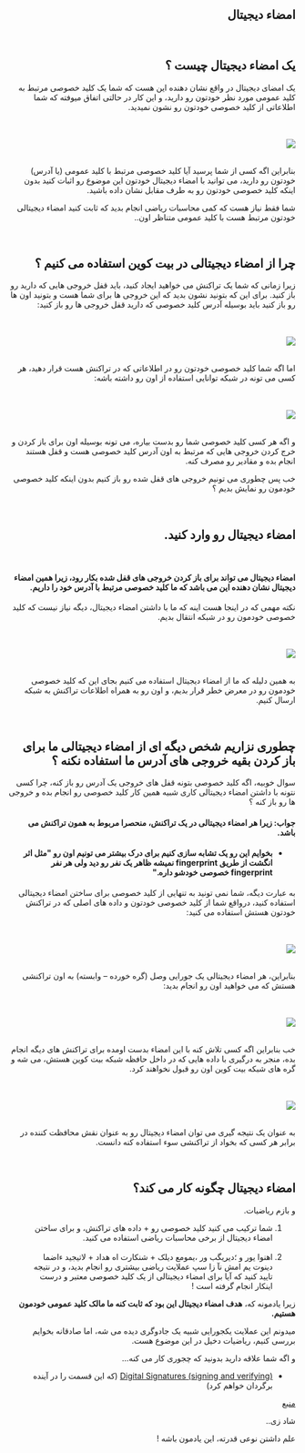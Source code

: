 
<div dir="rtl">
    <h2>امضاء دیجیتال</h2>
    <br>
    <h2>یک امضاء دیجیتال چیست ؟</h2>
    <p>یک امضای دیجیتال در واقع نشان دهنده این هست که شما یک کلید خصوصی مرتبط به کلید عمومی مورد نظر خودتون رو دارید، و این کار در حالتی اتفاق میوفته که شما اطلاعاتی از کلید خصوصی خودتون رو نشون نمیدید.</p>
    <br><br><img src="https://learnmeabitcoin.com/beginners/images/digital_signatures/png/01-digital-signature-usage.png"><br>
    <br>
    <p>
        بنابراین اگه کسی از شما پرسید آیا کلید خصوصی مرتبط با کلید عمومی (یا آدرس) خودتون رو دارید، می توانید با امضاء دیجیتال خودتون این موضوع رو اثبات کنید بدون اینکه کلید خصوصی خودتون رو به طرف مقابل نشان داده باشید.
    </p>
    <p>شما فقط نیاز هست که کمی محاسبات ریاضی انجام بدید که ثابت کنید امضاء دیجیتالی خودتون مرتبط هست با کلید عمومی متناظر اون..</p>
    <br>
    <h2>
        چرا از امضاء دیجیتالی در بیت کوین استفاده می کنیم ؟
    </h2>
    <p>زیرا زمانی که شما یک تراکنش می خواهید ایجاد کنید، باید قفل خروجی هایی که دارید رو باز کنید. برای این که بتونید نشون بدید که این خروجی ها برای شما هست و بتونید اون ها رو باز کنید باید بوسیله آدرس کلید خصوصی که دارید قفل خروجی ها رو باز کنید:</p>
    <br><br><img src="https://learnmeabitcoin.com/beginners/images/digital_signatures/png/02-transaction-data.png"><br><br>
    <p>اما اگه شما کلید خصوصی خودتون رو در اطلاعاتی که در تراکنش هست قرار دهید، هر کسی می تونه در شبکه توانایی استفاده از اون رو داشته باشه:</p>
    <br><br>
    <img src="https://learnmeabitcoin.com/beginners/images/digital_signatures/png/02-transaction-data-privkey.png">
    <br><br>
    <p>و اگه هر کسی کلید خصوصی شما رو بدست بیاره، می تونه بوسیله اون برای باز کردن و خرج کردن خروجی هایی که مرتبط به اون آدرس کلید خصوصی هست و قفل هستند انجام بده و مقادیر رو مصرف کنه.</p>
    <p>خب پس چطوری می تونیم خروجی های قفل شده رو باز کنیم بدون اینکه کلید خصوصی خودمون رو نمایش بدیم ؟</p>
    <br>
    <h2>امضاء دیجیتال رو وارد کنید.</h2>
    <br>
    <h4>امضاء دیجیتال می تواند برای باز کردن خروجی های قفل شده بکار رود، زیرا همین امضاء دیجیتال نشان دهنده این می باشد که ما کلید خصوصی مرتبط با آدرس خود را داریم.</h4>
    <p>نکته مهمی که در اینجا هست اینه که ما با داشتن امضاء دیجیتال، دیگه نیاز نیست که کلید خصوصی خودمون رو در شبکه انتقال بدیم.</p>
    <br><br>
    <img src="https://learnmeabitcoin.com/beginners/images/digital_signatures/png/02-transaction-data-digsig.png">
    <br><br>
    <p>به همین دلیله که ما از امضاء دیجیتال استفاده می کنیم بجای این که کلید خصوصی خودمون رو در معرض خطر قرار بدیم، و اون رو به همراه اطلاعات تراکنش به شبکه ارسال کنیم.</p>
    <br>
    <h2>چطوری نزاریم شخص دیگه ای از امضاء دیجیتالی ما برای باز کردن بقیه خروجی های آدرس ما استفاده نکنه ؟</h2>
    <p>سوال خوبیه، اگه کلید خصوصی بتونه قفل های خروجی یک آدرس رو باز کنه، چرا کسی نتونه با داشتن امضاء دیجیتالی کاری شبیه همین کار کلید خصوصی رو انجام بده و خروجی ها رو باز کنه ؟</p>
    <h4>جواب: زیرا هر امضاء دیجیتالی در یک تراکنش، منحصرا مربوط به همون تراکنش می باشد.</h4>
    <ul>
        <li>
            <h4>بخوایم این رو یک تشابه سازی کنیم برای درک بیشتر می تونیم اون رو "مثل اثر انگشت از طریق fingerprint نمیشه ظاهر یک نفر رو دید ولی هر نفر fingerprint خصوصی خودشو داره."
            </h4>
        </li>
    </ul>
    <p>به عبارت دیگه، شما نمی تونید به تنهایی از کلید خصوصی برای ساختن امضاء دیجیتالی استفاده کنید، درواقع شما از کلید خصوصی خودتون و داده های اصلی که در تراکنش خودتون هستش استفاده می کنید:</p>
    <br><br><img src="https://learnmeabitcoin.com/beginners/images/digital_signatures/png/03-digital-signature-components.png">
    <br><br>
    <p>بنابراین، هر امضاء دیجیتالی یک جورایی وصل (گره خورده – وابسته) به اون تراکنشی هستش که می خواهید اون رو انجام بدید:</p>
    <br><br><img src="https://learnmeabitcoin.com/beginners/images/digital_signatures/png/03-digital-signature-environment.png"><br><br>
    <p>خب بنابراین اگه کسی تلاش کنه با این امضاء بدست اومده برای تراکنش های دیگه انجام بده، منجر به درگیری با داده هایی که در داخل حافظه شبکه بیت کوین هستش، می شه و گره های شبکه بیت کوین اون رو قبول نخواهند کرد.</p>
    <br><br><img src="https://learnmeabitcoin.com/beginners/images/digital_signatures/png/03-digital-signature-environment-different.png"><br><br>
    <p>به عنوان یک نتیجه گیری می توان امضاء دیجیتال رو به عنوان نقش محافظت کننده در برابر هر کسی که بخواد از تراکنشی سوء استفاده کنه دانست.</p>
    <br>
    <h2>امضاء دیجیتال چگونه کار می کند؟</h2>
    <p>و بازم ریاضیات.</p>
    <ol>
        <li>شما ترکیب می کنید کلید خصوصی رو + داده های تراکنش، و برای ساختن امضاء دیجیتال از برخی محاسبات ریاضی استفاده می کنید.</li><br>
        <li>اهنوا یور و ؛دیریگب ور ،یمومع دیلک + شنکارت اه هداد + لاتیجید ءاضما دینوت یم امش نآ زا سپ عملایت ریاضی بیشتری رو انجام بدید، و در نتیجه تایید کنید که آیا برای امضاء دیجیتالی از یک کلید خصوصی معتبر و درست اینکار انجام گرفته است !</li>
    </ol>
    <p>زیرا یادمونه که، <strong>هدف امضاء دیجیتال این بود که ثابت کنه ما مالک کلید عمومی خودمون هستیم.</strong></p>
    <p>میدونم این عملایت یکجورایی شبیه یک جادوگری دیده می شه، اما صادقانه بخوایم بررسی کنیم، ریاضیات دخیل در این موضوع هست.</p>
    <p>و اگه شما علاقه دارید بدونید که چجوری کار می کنه...</p>
    <ul>
        <li><a href="https://learnmeabitcoin.com/beginners/digital_signatures_signing_verifying">Digital Signatures (signing and verifying)</a> (که این قسمت را در آینده برگردان خواهم کرد)</li>
    </ul>
    <p><a href="https://learnmeabitcoin.com/beginners/digital_signatures">منبع</a></p>
    <p>شاد زی..</p>
    <p>علم داشتن نوعی قدرته، این یادمون باشه !</p>
</div>
